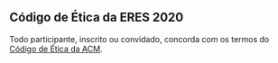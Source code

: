 ﻿---
layout: page-fullwidth
title: ""
#meta_title: "Duvidas? Entre em contato conosco"
subheadline: ""
#teaser: "Entre em contato conosco pelo e-mail #eres2020.uem@gmail.com"
permalink: "/etica/"
header:
   image_fullwidth: banner_eres2020.png
---

<h2>Código de Ética da ERES 2020</h2>

Todo participante, inscrito ou convidado, concorda com os termos do <a href="https://www.acm.org/code-of-ethics" target="_blank">Código de Ética da ACM</a>.













